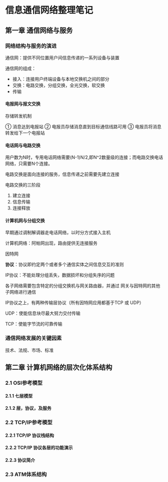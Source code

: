 # 信息通信网络整理笔记

## 第一章 通信网络与服务

### 网络结构与服务的演进

通信网：提供不同位置用户间信息传递的一系列设备与装置

通信网的组成：

- 接入：连接用户终端设备与本地交换机之间的部分
- 交换：电路交换，分组交换，全光交换，软交换
- 传输

#### 电报网与报文交换

存储转发机制

① 消息达到电报站 ② 电报员存储消息直到目标通信线路可用 ③ 电报员将消息转发给下一个电报站

#### 电话网与电路交换

用户数为N时，专用电话网络需要(N-1)N/2,即N^2数量级的连接；而电路交换电话网络，只需要N个连接。

电路交换是面向连接的服务，信息传递之前需要先建立连接

电路交换的三阶段

1. 建立连接
2. 信息传输
3. 连接释放

#### 计算机网与分组交换

早期通过调制解调器走电话网络，以时分方式接入主机

计算机网络：阿帕网出现，路由提供无连接服务

因特网

**协议**：协议即约定两个或者多个通信实体之间信息交互的准则

IP协议：不能处理分组丢失，数据损坏和分组失序的问题

各子网络需要包含特定的分组交换机与网关路由器，并通过 网关与因特网的其他子网络进行通信

IP协议之上，有两种传输层协议（所有因特网应用都基于TCP 或 UDP）

UDP：使能信息块尽最大努力交付传输

TCP：使能字节流的可靠传输

### 通信网络发展的关键因素

技术、法规、市场、标准

## 第二章 计算机网络的层次化体系结构

### 2.1 OSI参考模型 

#### 2.1.1 七层模型 

#### 2.1.2 层，协议，及服务 

### 2.2 TCP/IP参考模型 

#### 2.2.1 TCP/IP 协议栈结构 

#### 2.2.2 TCP/IP 协议各层的功能演示 

#### 2.2.3  协议简介 

### 2.3 ATM体系结构